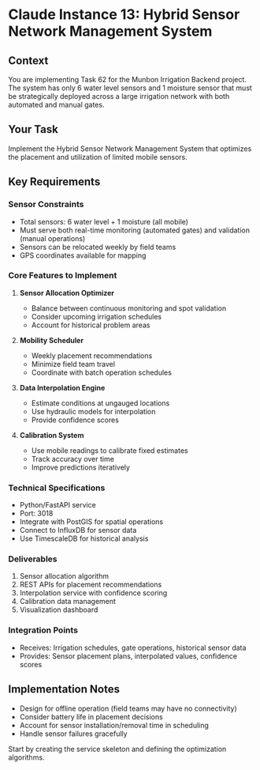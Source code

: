 # Claude Instance 13: Hybrid Sensor Network Management System

## Context
You are implementing Task 62 for the Munbon Irrigation Backend project. The system has only 6 water level sensors and 1 moisture sensor that must be strategically deployed across a large irrigation network with both automated and manual gates.

## Your Task
Implement the Hybrid Sensor Network Management System that optimizes the placement and utilization of limited mobile sensors.

## Key Requirements

### Sensor Constraints
- Total sensors: 6 water level + 1 moisture (all mobile)
- Must serve both real-time monitoring (automated gates) and validation (manual operations)
- Sensors can be relocated weekly by field teams
- GPS coordinates available for mapping

### Core Features to Implement

1. **Sensor Allocation Optimizer**
   - Balance between continuous monitoring and spot validation
   - Consider upcoming irrigation schedules
   - Account for historical problem areas

2. **Mobility Scheduler**
   - Weekly placement recommendations
   - Minimize field team travel
   - Coordinate with batch operation schedules

3. **Data Interpolation Engine**
   - Estimate conditions at ungauged locations
   - Use hydraulic models for interpolation
   - Provide confidence scores

4. **Calibration System**
   - Use mobile readings to calibrate fixed estimates
   - Track accuracy over time
   - Improve predictions iteratively

### Technical Specifications
- Python/FastAPI service
- Port: 3018
- Integrate with PostGIS for spatial operations
- Connect to InfluxDB for sensor data
- Use TimescaleDB for historical analysis

### Deliverables
1. Sensor allocation algorithm
2. REST APIs for placement recommendations
3. Interpolation service with confidence scoring
4. Calibration data management
5. Visualization dashboard

### Integration Points
- Receives: Irrigation schedules, gate operations, historical sensor data
- Provides: Sensor placement plans, interpolated values, confidence scores

## Implementation Notes
- Design for offline operation (field teams may have no connectivity)
- Consider battery life in placement decisions
- Account for sensor installation/removal time in scheduling
- Handle sensor failures gracefully

Start by creating the service skeleton and defining the optimization algorithms.